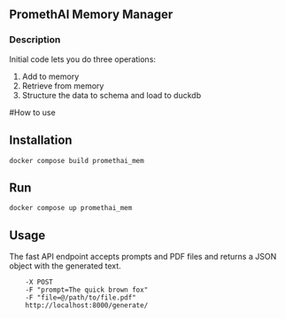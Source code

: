 ## PromethAI Memory Manager



### Description


Initial code lets you do three operations:

1. Add to memory
2. Retrieve from memory
3. Structure the data to schema and load to duckdb

#How to use

## Installation

```docker compose build promethai_mem   ```

## Run

```docker compose up promethai_mem   ```


## Usage

The fast API endpoint accepts prompts and PDF files and returns a JSON object with the generated text.

```curl                                                                    
    -X POST                                                                                             
    -F "prompt=The quick brown fox"                                                                     
    -F "file=@/path/to/file.pdf"                                                                       
    http://localhost:8000/generate/                                                                    
```